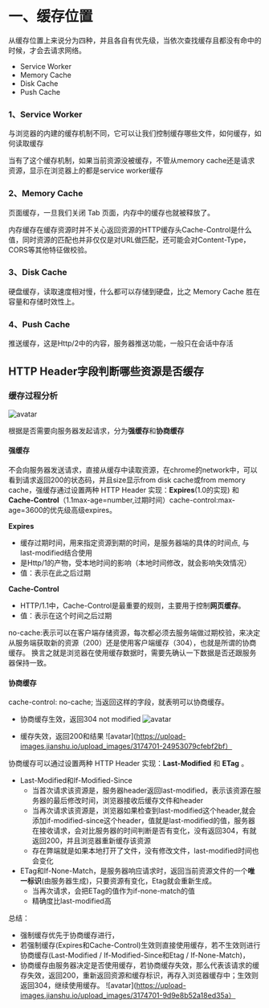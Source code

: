 # 一、缓存位置

从缓存位置上来说分为四种，并且各自有优先级，当依次查找缓存且都没有命中的时候，才会去请求网络。

- Service Worker
- Memory Cache
- Disk Cache
- Push Cache

### 1、Service Worker
与浏览器的内建的缓存机制不同，它可以让我们控制缓存哪些文件，如何缓存，如何读取缓存

当有了这个缓存机制，如果当前资源没被缓存，不管从memory cache还是请求资源，显示在浏览器上的都是service worker缓存

### 2、Memory Cache
页面缓存，一旦我们关闭 Tab 页面，内存中的缓存也就被释放了。

内存缓存在缓存资源时并不关心返回资源的HTTP缓存头Cache-Control是什么值，同时资源的匹配也并非仅仅是对URL做匹配，还可能会对Content-Type，CORS等其他特征做校验。

### 3、Disk Cache
硬盘缓存，读取速度相对慢，什么都可以存储到硬盘，比之 Memory Cache 胜在容量和存储时效性上。

### 4、Push Cache
推送缓存，这是Http/2中的内容，服务器推送功能，一般只在会话中存活



## HTTP Header字段判断哪些资源是否缓存

### 缓存过程分析

![avatar](https://upload-images.jianshu.io/upload_images/3174701-de3d6e025582103a)

根据是否需要向服务器发起请求，分为**强缓存**和**协商缓存**

#### 强缓存
不会向服务器发送请求，直接从缓存中读取资源，在chrome的network中，可以看到请求返回200的状态码，并且size显示from disk cache或from memory cache，强缓存通过设置两种 HTTP Header 实现：**Expires**(1.0的实现) 和 **Cache-Control**（1.1max-age=number,过期时间）cache-control:max-age=3600的优先级高级expires。

**Expires**
- 缓存过期时间，用来指定资源到期的时间，是服务器端的具体的时间点, 与last-modified结合使用
- 是Http/1的产物，受本地时间的影响（本地时间修改，就会影响失效情况）
- 值：表示在此之后过期

**Cache-Control**
- HTTP/1.1中，Cache-Control是最重要的规则，主要用于控制**网页缓存**。
- 值：表示在这个时间之后过期

no-cache:表示可以在客户端存储资源，每次都必须去服务端做过期校验，来决定从服务端获取新的资源（200）还是使用客户端缓存（304），也就是所谓的协商缓存。 换言之就是浏览器在使用缓存数据时，需要先确认一下数据是否还跟服务器保持一致。

#### 协商缓存
cache-control: no-cache; 当返回这样的字段，就表明可以协商缓存。
- 协商缓存生效，返回304 not modified
![avatar](https://upload-images.jianshu.io/upload_images/3174701-660fd163329d080b)

- 缓存失效，返回200和结果
![avatar](https://upload-images.jianshu.io/upload_images/3174701-24953079cfebf2bf）

协商缓存可以通过设置两种 HTTP Header 实现：**Last-Modified** 和 **ETag** 。
- Last-Modified和If-Modified-Since
  - 当首次请求该资源是，服务器header返回last-modified，表示该资源在服务器的最后修改时间，浏览器接收后缓存文件和header
  - 当再次请求该资源是，浏览器如果检查到last-modified这个header,就会添加if-modified-since这个header，值就是last-modified的值，服务器在接收请求，会对比服务器的时间判断是否有变化，没有返回304，有就返回200，并且浏览器重新缓存该资源
  - 存在弊端就是如果本地打开了文件，没有修改文件，last-modified时间也会变化
- ETag和If-None-Match，是服务器响应请求时，返回当前资源文件的一个**唯一标识**(由服务器生成)，只要资源有变化，Etag就会重新生成。
  - 当再次请求，会把ETag的值作为if-none-match的值
  - 精确度比last-modified高

总结：
- 强制缓存优先于协商缓存进行，
- 若强制缓存(Expires和Cache-Control)生效则直接使用缓存，若不生效则进行协商缓存(Last-Modified / If-Modified-Since和Etag / If-None-Match)，
- 协商缓存由服务器决定是否使用缓存，若协商缓存失效，那么代表该请求的缓存失效，返回200，重新返回资源和缓存标识，再存入浏览器缓存中；生效则返回304，继续使用缓存。
![avatar](https://upload-images.jianshu.io/upload_images/3174701-9d9e8b52a18ed35a）
